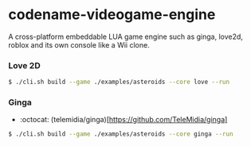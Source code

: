 # codename-videogame-engine
A cross-platform embeddable LUA game engine such as ginga, love2d, roblox and its own console like a Wii clone.

### Love 2D

```bash
$ ./cli.sh build --game ./examples/asteroids --core love --run
```

### Ginga

 * :octocat: (telemidia/ginga)[https://github.com/TeleMidia/ginga]

```bash
$ ./cli.sh build --game ./examples/asteroids --core ginga --run
```
